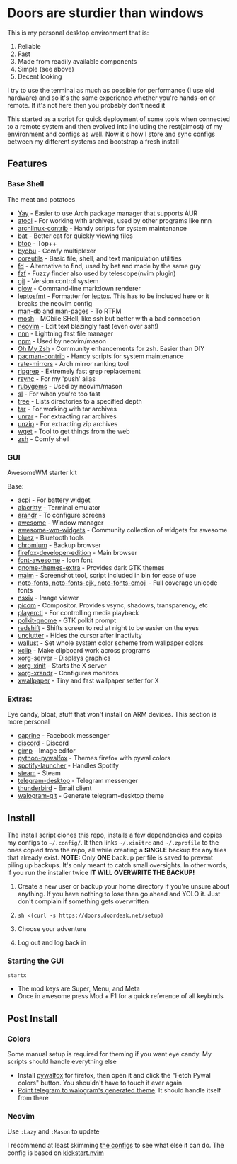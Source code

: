 # Doors are sturdier than windows

This is my personal desktop environment that is:

1. Reliable
1. Fast
1. Made from readily available components
1. Simple (see above)
1. Decent looking

I try to use the terminal as much as possible for performance (I use old hardware) and so it's the same experience whether you're hands-on or remote. If it's not here then you probably don't need it

This started as a script for quick deployment of some tools when connected to a remote system and then evolved into including the rest(almost) of my environment and configs as well. Now it's how I store and sync configs between my different systems and bootstrap a fresh install

## Features

### Base Shell

The meat and potatoes

- [Yay](https://github.com/Jguer/yay) - Easier to use Arch package manager that supports AUR
- [atool](https://www.nongnu.org/atool) - For working with archives, used by other programs like nnn
- [archlinux-contrib](https://github.com/archlinux/contrib) - Handy scripts for system maintenance
- [bat](https://github.com/sharkdp/bat) - Better cat for quickly viewing files
- [btop](https://github.com/aristocratos/btop) - Top++
- [byobu](https://www.byobu.org/) - Comfy multiplexer
- [coreutils](https://www.gnu.org/software/coreutils/) - Basic file, shell, and text manipulation utilities
- [fd](https://github.com/sharkdp/fd) - Alternative to find, used by bat and made by the same guy
- [fzf](https://github.com/junegunn/fzf) - Fuzzy finder also used by telescope(nvim plugin)
- [git](https://git-scm.com/) - Version control system
- [glow](https://github.com/charmbracelet/glow) - Command-line markdown renderer
- [leptosfmt](https://github.com/bram209/leptosfmt) - Formatter for [leptos](https://github.com/leptos-rs/leptos). This has to be included here or it breaks the neovim config
- [man-db and man-pages](https://man-db.nongnu.org/) - To RTFM
- [mosh](https://mosh.org/) - MObile SHell, like ssh but better with a bad connection
- [neovim](https://github.com/neovim/neovim) - Edit text blazingly fast (even over ssh!)
- [nnn](https://github.com/jarun/nnn) - Lightning fast file manager
- [npm](https://www.npmjs.com/) - Used by neovim/mason
- [Oh My Zsh](https://github.com/ohmyzsh/ohmyzsh) - Community enhancements for zsh. Easier than DIY
- [pacman-contrib](https://gitlab.archlinux.org/pacman/pacman-contrib) - Handy scripts for system maintenance
- [rate-mirrors](https://github.com/westandskif/rate-mirrors) - Arch mirror ranking tool
- [ripgrep](https://github.com/BurntSushi/ripgrep) - Extremely fast grep replacement
- [rsync](https://rsync.samba.org/) - For my 'push' alias
- [rubygems](https://rubygems.org/) - Used by neovim/mason
- [sl](https://github.com/eyJhb/sl) - For when you're too fast
- [tree](https://gitlab.com/OldManProgrammer/unix-tree) - Lists directories to a specified depth
- [tar](https://www.gnu.org/software/tar/) - For working with tar archives
- [unrar](https://www.rarlab.com/rar_add.htm) - For extracting rar archives
- [unzip](http://infozip.sourceforge.net/UnZip.html) - For extracting zip archives
- [wget](https://www.gnu.org/software/wget/wget.html) - Tool to get things from the web
- [zsh](https://www.zsh.org/) - Comfy shell

### GUI

AwesomeWM starter kit

Base:

- [acpi](https://wiki.archlinux.org/title/ACPI_modules) - For battery widget
- [alacritty](https://github.com/alacritty/alacritty) - Terminal emulator
- [arandr](https://christian.amsuess.com/tools/arandr) - To configure screens
- [awesome](https://awesomewm.org/) - Window manager
- [awesome-wm-widgets](https://github.com/streetturtle/awesome-wm-widgets) - Community collection of widgets for awesome
- [bluez](https://www.bluez.org/) - Bluetooth tools
- [chromium](https://www.chromium.org/Home/) - Backup browser
- [firefox-developer-edition](https://www.mozilla.org/en-US/firefox/developer/) - Main browser
- [font-awesome](https://fontawesome.com/) - Icon font
- [gnome-themes-extra](https://gitlab.gnome.org/Archive/gnome-themes-extra) - Provides dark GTK themes
- [maim](https://github.com/naelstrof/maim) - Screenshot tool, script included in bin for ease of use
- [noto-fonts, noto-fonts-cjk, noto-fonts-emoji](https://en.wikipedia.org/wiki/Noto_fonts) - Full coverage unicode fonts
- [nsxiv](https://nsxiv.codeberg.page/) - Image viewer
- [picom](https://github.com/yshui/picom) - Compositor. Provides vsync, shadows, transparency, etc
- [playerctl](https://github.com/altdesktop/playerctl) - For controlling media playback
- [polkit-gnome](https://wiki.archlinux.org/title/Polkit) - GTK polkit prompt
- [redshift](https://github.com/jonls/redshift) - Shifts screen to red at night to be easier on the eyes
- [unclutter](https://github.com/Airblader/unclutter-xfixes) - Hides the cursor after inactivity
- [wallust](https://codeberg.org/explosion-mental/wallust) - Set whole system color scheme from wallpaper colors
- [xclip](https://github.com/astrand/xclip) - Make clipboard work across programs
- [xorg-server](https://wiki.archlinux.org/title/Xorg) - Displays graphics
- [xorg-xinit](https://wiki.archlinux.org/title/Xinit) - Starts the X server
- [xorg-xrandr](https://wiki.archlinux.org/title/xrandr) - Configures monitors
- [xwallpaper](https://github.com/stoeckmann/xwallpaper) - Tiny and fast wallpaper setter for X

### Extras:

Eye candy, bloat, stuff that won't install on ARM devices. This section is more personal

- [caprine](https://sindresorhus.com/caprine/) - Facebook messenger
- [discord](https://discord.com/) - Discord
- [gimp](https://www.gimp.org/) - Image editor
- [python-pywalfox](https://github.com/frewacom/pywalfox) - Themes firefox with pywal colors
- [spotify-launcher](https://github.com/kpcyrd/spotify-launcher) - Handles Spotify
- [steam](https://store.steampowered.com/) - Steam
- [telegram-desktop](https://telegram.org/) - Telegram messenger
- [thunderbird](https://www.thunderbird.net) - Email client
- [walogram-git](https://codeberg.org/thirtysix/walogram) - Generate telegram-desktop theme

## Install

The install script clones this repo, installs a few dependencies and copies my configs to `~/.config/`. It then links `~/.xinitrc` and `~/.zprofile` to the ones copied from the repo, all while creating a **SINGLE** backup for any files that already exist. **NOTE:** Only **ONE** backup per file is saved to prevent piling up backups. It's only meant to catch small oversights. In other words, if you run the installer twice **IT WILL OVERWRITE THE BACKUP!**

1. Create a new user or backup your home directory if you're unsure about anything. If you have nothing to lose then go ahead and YOLO it. Just don't complain if something gets overwritten

1. `sh <(curl -s https://doors.doordesk.net/setup)`
1. Choose your adventure
1. Log out and log back in

### Starting the GUI

`startx`

- The mod keys are Super, Menu, and Meta
- Once in awesome press Mod + F1 for a quick reference of all keybinds

## Post Install

### Colors

Some manual setup is required for theming if you want eye candy. My scripts should handle everything else

- Install [pywalfox](https://addons.mozilla.org/en-US/firefox/addon/pywalfox/) for firefox, then open it and click the "Fetch Pywal colors" button. You shouldn't have to touch it ever again
- [Point telegram to walogram's generated theme](https://codeberg.org/thirtysix/walogram#applying-theme). It should handle itself from there

### Neovim

Use `:Lazy` and `:Mason` to update

I recommend at least skimming [the configs](configs/nvim) to see what else it can do. The config is based on [kickstart.nvim](https://github.com/nvim-lua/kickstart.nvim)
